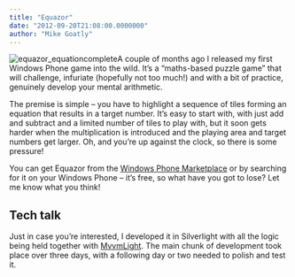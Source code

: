 ```yaml
---
title: "Equazor"
date: "2012-09-20T21:08:00.0000000"
author: "Mike Goatly"
---
```

![equazor_equationcomplete](/Media/Default/Windows-Live-Writer/Equazor_9555/equazor_equationcomplete_3.png)A couple of months ago I released my first Windows Phone game into the wild\. It’s a “maths\-based puzzle game” that will challenge\, infuriate \(hopefully not too much\!\) and with a bit of practice\, genuinely develop your mental arithmetic\.

The premise is simple – you have to highlight a sequence of tiles forming an equation that results in a target number\. It’s easy to start with\, with just add and subtract and a limited number of tiles to play with\, but it soon gets harder when the multiplication is introduced and the playing area and target numbers get larger\. Oh\, and you’re up against the clock\, so there is some pressure\!

You can get Equazor from the [Windows Phone Marketplace](http://www.windowsphone.com/en-gb/store/app/equazor/71b3f9b5-16aa-40ea-a2aa-3b7c46f3f538) or by searching for it on your Windows Phone – it’s free\, so what have you got to lose? Let me know what you think\!

## Tech talk

Just in case you’re interested\, I developed it in Silverlight with all the logic being held together with [MvvmLight](http://mvvmlight.codeplex.com/)\. The main chunk of development took place over three days\, with a following day or two needed to polish and test it\.

